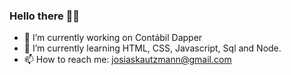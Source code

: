 ### Hello there 👋👋



- 🔭 I’m currently working on Contábil Dapper
- 🌱 I’m currently learning HTML, CSS, Javascript, Sql and Node.
- 📫 How to reach me: josiaskautzmann@gmail.com

